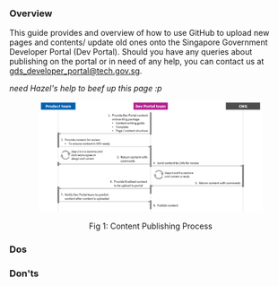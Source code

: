 ### Overview

This guide provides and overview of how to use GitHub to upload new pages and contents/ update old ones onto the Singapore Government Developer Portal (Dev Portal).
Should you have any queries about publishing on the portal or in need of any help, you can contact us at gds_developer_portal@tech.gov.sg.

*need Hazel's help to beef up this page :p*

<p align="center"><img src="/assets/img/content-publishing-process.png" width="79%" height="70%" alt="Fig 1: Content Publishing Process" /></p>
<p align="center">Fig 1: Content Publishing Process</p>

### Dos

### Don'ts
